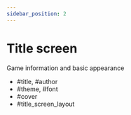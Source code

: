 ```yaml
---
sidebar_position: 2
---
```


# Title screen

Game information and basic appearance

* #title, #author
* #theme, #font
* #cover
* #title_screen_layout